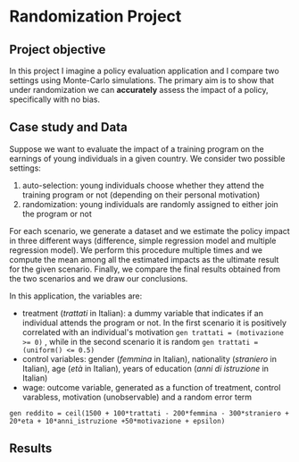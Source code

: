 # Randomization Project
## Project objective
In this project I imagine a policy evaluation application and I compare two settings using Monte-Carlo simulations. The primary aim is to show that under randomization we can **accurately** assess the impact of a policy, specifically with no bias.

## Case study and Data
Suppose we want to evaluate the impact of a training program on the earnings of young individuals in a given country. 
We consider two possible settings:
1. auto-selection: young individuals choose whether they attend the training program or not (depending on their personal motivation)
2. randomization: young individuals are randomly assigned to either join the program or not
   
For each scenario, we generate a dataset and we estimate the policy impact in three different ways (difference, simple regression model and multiple regression model). 
We perform this procedure multiple times and we compute the mean among all the estimated impacts as the ultimate result for the given scenario. 
Finally, we compare the final results obtained from the two scenarios and we draw our conclusions.

In this application, the variables are:
* treatment (*trattati* in Italian): a dummy variable that indicates if an individual attends the program or not. In the first scenario it is positively correlated with an individual's motivation ` gen trattati = (motivazione >= 0) ` , while in the second scenario it is random
 ` gen trattati = (uniform() <= 0.5) `
* control variables: gender (*femmina* in Italian), nationality (*straniero* in Italian), age (*età* in Italian), years of education (*anni di istruzione* in Italian)
* wage: outcome variable, generated as a function of treatment, control varabless, motivation (unobservable) and a random error term
  
 ` gen reddito = ceil(1500 + 100*trattati - 200*femmina - 300*straniero + 20*eta + 10*anni_istruzione +50*motivazione + epsilon) `

## Results
